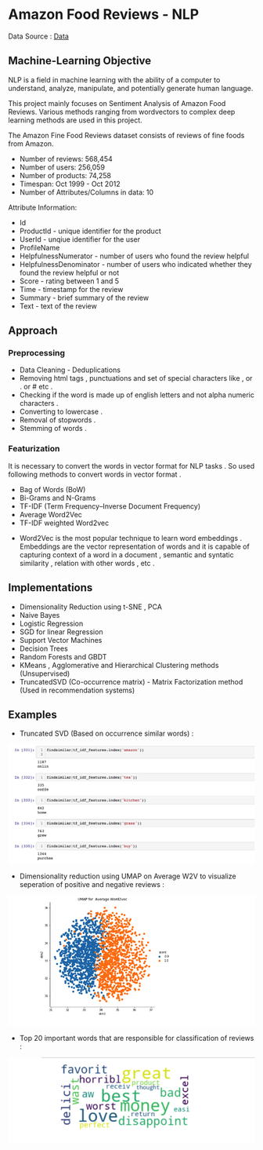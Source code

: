 # Amazon Food Reviews - NLP 

Data Source : [Data](https://www.kaggle.com/snap/amazon-fine-food-reviews)

## Machine-Learning Objective 

NLP is a field in machine learning with the ability of a computer to understand, analyze, manipulate, and potentially generate human language.

This project mainly focuses on Sentiment Analysis of Amazon Food Reviews. 
Various methods ranging from wordvectors to complex deep learning methods are used in this project.

The Amazon Fine Food Reviews dataset consists of reviews of fine foods from Amazon.

- Number of reviews: 568,454
- Number of users: 256,059
- Number of products: 74,258
- Timespan: Oct 1999 - Oct 2012
- Number of Attributes/Columns in data: 10

Attribute Information:

- Id
- ProductId - unique identifier for the product
- UserId - unqiue identifier for the user
- ProfileName
- HelpfulnessNumerator - number of users who found the review helpful
- HelpfulnessDenominator - number of users who indicated whether they found the review helpful or not
- Score - rating between 1 and 5
- Time - timestamp for the review
- Summary - brief summary of the review
- Text - text of the review



## Approach

### Preprocessing 

- Data Cleaning - Deduplications
- Removing html tags , punctuations and set of special characters like , or . or # etc .
- Checking if the word is made up of english letters and not alpha numeric characters . 
- Converting to lowercase . 
- Removal of stopwords .
- Stemming of words . 


### Featurization 

It is necessary to convert the words in vector format for NLP tasks . So used following methods to convert words in vector format . 

* Bag of Words (BoW)
* Bi-Grams and N-Grams
* TF-IDF (Term Frequency–Inverse Document Frequency)
* Average Word2Vec
* TF-IDF weighted Word2vec

- Word2Vec is the most popular technique to learn word embeddings . Embeddings are the vector representation of words and it is capable of capturing context of a word in a document , semantic and syntatic similarity , relation with other words , etc . 

## Implementations 

* Dimensionality Reduction using t-SNE , PCA 
* Naive Bayes
* Logistic Regression
* SGD for linear Regression 
* Support Vector Machines
* Decision Trees
* Random Forests and GBDT
* KMeans , Agglomerative and Hierarchical Clustering methods (Unsupervised)
* TruncatedSVD (Co-occurrence matrix) - Matrix Factorization method (Used in recommendation systems)

## Examples 

- Truncated SVD (Based on occurrence similar words) :

![alt text](similar1.png "Similar words")

- Dimensionality reduction using UMAP on Average W2V to visualize seperation of positive and negative reviews :

![alt text](sample2.png "Dimensionality Reduction")

- Top 20 important words that are responsible for classification of reviews :

![alt text](similar3.png "Top 20 words")




